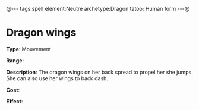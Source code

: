 @---
tags:spell
element:Neutre
archetype:Dragon tatoo; Human form
---@

# Dragon wings

**Type**:
Mouvement

**Range**:

**Description**:
The dragon wings on her back spread to propel her she jumps. She can also use her wings to back dash. 

**Cost**:

**Effect**:
